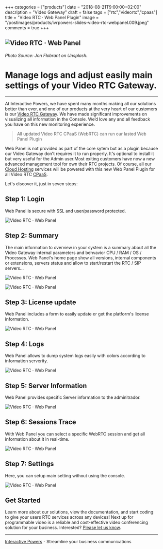 +++
categories = ["products"]
date = "2018-08-21T9:00:00+02:00"
description = "Video Gateway"
draft = false
tags = ["rtc","videortc","cpaas"]
title = "Video RTC · Web Panel Plugin"
image = "/postimages/products/ivrpowers-slides-video-rtc-webpanel.009.jpeg"
comments = true
+++

![Video RTC · Web Panel](/postimages/products/ivrpowers-slides-video-rtc-webpanel.009.jpeg)
------------
###### Photo Source: Jon Flobrant on Unsplash.

# Manage logs and adjust easily main settings of your Video RTC Gateway.
---

At Interactive Powers, we have spent many months making all our solutions better than ever, and one of our products at the very heart of our customers is our [Video RTC Gateway](https://www.ivrpowers.com/videortc/). We have made significant improvements on visualizing all information in the Console. We’d love any and all feedback you have on this new monitoring experience.

> All updated Video RTC CPaaS (WebRTC) can run our lasted Web Panel Plugin 

Web Panel is not provided as part of the core sytem but as a plugin because our Video Gateway don't requires it to run properly. It's optional to install it but very useful for the Admin user.Most exiting customers have now a new advanced management tool for own their RTC projects. Of course, all our [Cloud Hosting](https://www.ivrpowers.com/cloud-hosting/) services will be powered with this new Web Panel Plugin for all Video RTC [CPaaS](http://blog.ivrpowers.com/post/technologies/what-is-cpaas/).

Let's discover it, just in seven steps:

##	Step 1: Login

Web Panel is secure with SSL and user/password protected.

![Video RTC · Web Panel](/postimages/products/ivrpowers-slides-video-rtc-webpanel.001.jpeg)

##	Step 2: Summary

The main information to overview in your system is a summary about all the Video Gateway internal parameters and behvavior CPU / RAM / OS / Processes. Web Panel's home page show all versions, internal components or extensions, servers status and allow to start/restart the RTC / SIP servers...

![Video RTC · Web Panel](/postimages/products/ivrpowers-slides-video-rtc-webpanel.002.jpeg)

![Video RTC · Web Panel](/postimages/products/ivrpowers-slides-video-rtc-webpanel.003.jpeg)

##	Step 3: License update

Web Panel includes a form to easily update or get the platform's license information.

![Video RTC · Web Panel](/postimages/products/ivrpowers-slides-video-rtc-webpanel.004.jpeg)

##	Step 4: Logs

Web Panel allows to dump system logs easily with colors according to information serverity.

![Video RTC · Web Panel](/postimages/products/ivrpowers-slides-video-rtc-webpanel.005.jpeg)

##	Step 5: Server Information

Web Panel provides specific Server information to the adminitrador.

![Video RTC · Web Panel](/postimages/products/ivrpowers-slides-video-rtc-webpanel.006.jpeg)

##	Step 6: Sessions Trace

With Web Panel you can select a specific WebRTC session and get all information about it in real-time.

![Video RTC · Web Panel](/postimages/products/ivrpowers-slides-video-rtc-webpanel.007.jpeg)

##	Step 7: Settings

Here, you can setup main setting without using the console.

![Video RTC · Web Panel](/postimages/products/ivrpowers-slides-video-rtc-webpanel.008.jpeg)

##	Get Started

Learn more about our solutions, view the documentation, and start coding to give your users RTC services across any devices! Next up for programmable video is a reliable and cost-effective video conferencing solution for your business. Interested? [Please let us know](https://www.ivrpowers.com/support-services/).

---
[Interactive Powers](http://www.ivrpowers.com/ ) - Streamline your business communications
